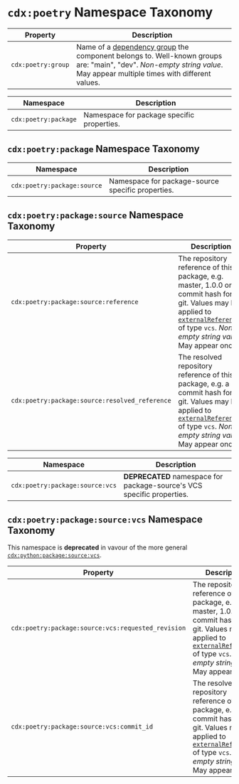 # `cdx:poetry` Namespace Taxonomy

| Property | Description |
|----------|-------------|
| `cdx:poetry:group` | Name of a [dependency group](https://python-poetry.org/docs/managing-dependencies/#dependency-groups) the component belongs to. Well-known groups are: "main", "dev". _Non-empty string value_. May appear multiple times with different values. |

| Namespace | Description |
|-----------|-------------|
| `cdx:poetry:package` | Namespace for package specific properties. |

## `cdx:poetry:package` Namespace Taxonomy

| Namespace | Description |
|-----------|-------------|
| `cdx:poetry:package:source` | Namespace for package-source specific properties. |

## `cdx:poetry:package:source` Namespace Taxonomy

| Property | Description |
|----------|-------------|
| `cdx:poetry:package:source:reference` | The repository reference of this package, e.g. master, 1.0.0 or a commit hash for git. Values may be applied to [`externalReferences`][CDX-useCases-externalReferences] of type `vcs`. _Non-empty string value_. May appear once. |
| `cdx:poetry:package:source:resolved_reference` | The resolved repository reference of this package, e.g. a commit hash for git. Values may be applied to [`externalReferences`][CDX-useCases-externalReferences] of type `vcs`. _Non-empty string value_. May appear once. |

| Namespace | Description |
|-----------|-------------|
| `cdx:poetry:package:source:vcs` | **DEPRECATED** namespace for package-source's VCS specific properties. |

## `cdx:poetry:package:source:vcs` Namespace Taxonomy

This namespace is **deprecated** in vavour of the more general [`cdx:python:package:source:vcs`](./python.md).

| Property | Description |
|----------|-------------|
| `cdx:poetry:package:source:vcs:requested_revision` | The repository reference of this package, e.g. master, 1.0.0 or a commit hash for git. Values may be applied to [`externalReferences`][CDX-useCases-externalReferences] of type `vcs`. _Non-empty string value_. May appear once. |
| `cdx:poetry:package:source:vcs:commit_id` | The resolved repository reference of this package, e.g. a commit hash for git. Values may be applied to [`externalReferences`][CDX-useCases-externalReferences] of type `vcs`. _Non-empty string value_. May appear once. |

[CDX-useCases-externalReferences]: https://cyclonedx.org/use-cases/#external-references
